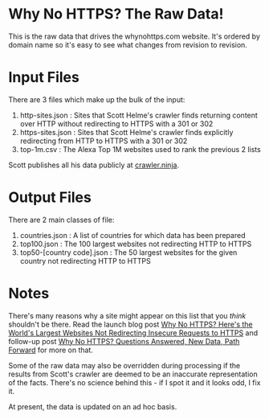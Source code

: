 # Why No HTTPS? The Raw Data!
This is the raw data that drives the whynohttps.com website. It's ordered by domain name so it's easy to see what changes from revision to revision.

# Input Files
There are 3 files which make up the bulk of the input:

1. http-sites.json : Sites that Scott Helme's crawler finds returning content over HTTP without redirecting to HTTPS with a 301 or 302
2. https-sites.json : Sites that Scott Helme's crawler finds explicitly redirecting from HTTP to HTTPS with a 301 or 302
3. top-1m.csv : The Alexa Top 1M websites used to rank the previous 2 lists

Scott publishes all his data publicly at [crawler.ninja](https://crawler.ninja/files/json/).

# Output Files
There are 2 main classes of file:

1. countries.json : A list of countries for which data has been prepared
2. top100.json : The 100 largest websites not redirecting HTTP to HTTPS
3. top50-[country code].json : The 50 largest websites for the given country not redirecting HTTP to HTTPS

# Notes
There's many reasons why a site might appear on this list that you *think* shouldn't be there. Read the launch blog post [Why No HTTPS? Here's the World's Largest Websites Not Redirecting Insecure Requests to HTTPS](https://www.troyhunt.com/why-no-https-heres-the-worlds-largest-websites-not-redirecting-insecure-requests/) and follow-up post [Why No HTTPS? Questions Answered, New Data, Path Forward](https://www.troyhunt.com/why-no-https-questions-answered-new-data-path-forward/) for more on that.

Some of the raw data may also be overridden during processing if the results from Scott's crawler are deemed to be an inaccurate representation of the facts. There's no science behind this - if I spot it and it looks odd, I fix it.

At present, the data is updated on an ad hoc basis.
